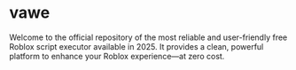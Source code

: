 # vawe
Welcome to the official repository of the most reliable and user-friendly free Roblox script executor available in 2025. It provides a clean, powerful platform to enhance your Roblox experience—at zero cost.

